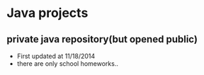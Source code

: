Java projects
==============
private java repository(but opened public)
--------------
- First updated at 11/18/2014
- there are only school homeworks..

